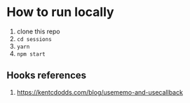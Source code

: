 # How to run locally

1. clone this repo
2. `cd sessions`
3. `yarn`
4. `npm start`

## Hooks references

1. https://kentcdodds.com/blog/usememo-and-usecallback
